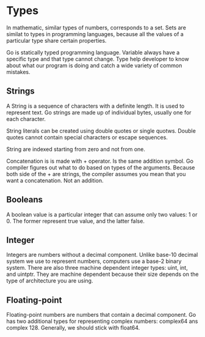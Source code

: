 # Types

In mathematic, similar types of numbers, corresponds to a set. Sets are similat to types in programming languages, because all the values of a particular type share certain properties.

Go is statically typed programming language. Variable always have a specific type and that type cannot change. Type help developer to know about what our program is doing and catch a wide variety of common mistakes.

## Strings

A String is a sequence of characters with a definite length. It is used to represent text. Go strings are made up of individual bytes, usually one for each character.

String literals can be created using double quotes or single quotws. Double quotes cannot contain special characters or escape sequences.

String are indexed starting from zero and not from one.

Concatenation is is made with + operator. Is the same addition symbol. Go compiler figures out what to do based on types of the arguments. Because both side of the + are strings, the compiler assumes you mean that you want a concatenation. Not an addition.

## Booleans

A boolean value is a particular integer that can assume only two values: 1 or 0. The former represent true value, and the latter false.

## Integer

Integers are numbers without a decimal component. Unlike base-10 decimal system we use to represent numbers, computers use a base-2 binary system. There are also three machine dependent integer types: uint, int, and uintptr. They are machine dependent because their size depends on the type of architecture you are using.

## Floating-point

Floating-point numbers are numbers that contain a decimal component. Go has two additional types for representing complex numbers: complex64 ans complex 128. Generally, we should stick with float64.